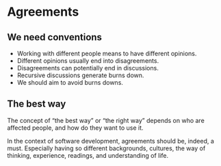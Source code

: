 # Agreements

## We need conventions

* Working with different people means to have different opinions.
* Different opinions usually end into disagreements.
* Disagreements can potentially end in discussions.
* Recursive discussions generate burns down.
* We should aim to avoid burns downs.

## The best way

The concept of “the best way” or “the right way” depends on who are affected people, and how do they want to use it.

In the context of software development, agreements should be, indeed, a must. Especially having so different backgrounds, cultures, the way of thinking, experience, readings, and understanding of life.

